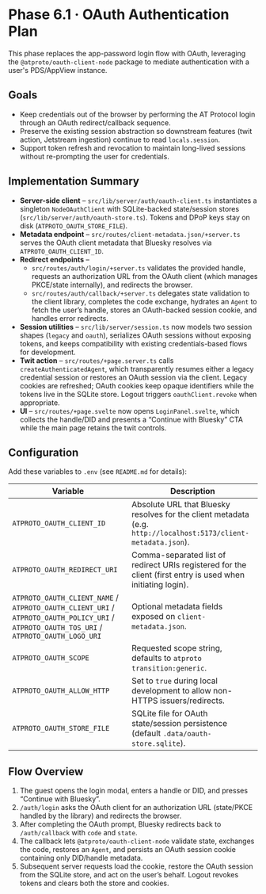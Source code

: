 # Phase 6.1 · OAuth Authentication Plan

This phase replaces the app-password login flow with OAuth, leveraging the `@atproto/oauth-client-node` package to mediate authentication with a user's PDS/AppView instance.

## Goals
- Keep credentials out of the browser by performing the AT Protocol login through an OAuth redirect/callback sequence.
- Preserve the existing session abstraction so downstream features (twit action, Jetstream ingestion) continue to read `locals.session`.
- Support token refresh and revocation to maintain long-lived sessions without re-prompting the user for credentials.

## Implementation Summary

- **Server-side client** – `src/lib/server/auth/oauth-client.ts` instantiates a singleton `NodeOAuthClient` with SQLite-backed state/session stores (`src/lib/server/auth/oauth-store.ts`). Tokens and DPoP keys stay on disk (`ATPROTO_OAUTH_STORE_FILE`).
- **Metadata endpoint** – `src/routes/client-metadata.json/+server.ts` serves the OAuth client metadata that Bluesky resolves via `ATPROTO_OAUTH_CLIENT_ID`.
- **Redirect endpoints** –
  - `src/routes/auth/login/+server.ts` validates the provided handle, requests an authorization URL from the OAuth client (which manages PKCE/state internally), and redirects the browser.
  - `src/routes/auth/callback/+server.ts` delegates state validation to the client library, completes the code exchange, hydrates an `Agent` to fetch the user’s handle, stores an OAuth-backed session cookie, and handles error redirects.
- **Session utilities** – `src/lib/server/session.ts` now models two session shapes (`legacy` and `oauth`), serializes OAuth sessions without exposing tokens, and keeps compatibility with existing credentials-based flows for development.
- **Twit action** – `src/routes/+page.server.ts` calls `createAuthenticatedAgent`, which transparently resumes either a legacy credential session or restores an OAuth session via the client. Legacy cookies are refreshed; OAuth cookies keep opaque identifiers while the tokens live in the SQLite store. Logout triggers `oauthClient.revoke` when appropriate.
- **UI** – `src/routes/+page.svelte` now opens `LoginPanel.svelte`, which collects the handle/DID and presents a “Continue with Bluesky” CTA while the main page retains the twit controls.

## Configuration

Add these variables to `.env` (see `README.md` for details):

| Variable | Description |
| --- | --- |
| `ATPROTO_OAUTH_CLIENT_ID` | Absolute URL that Bluesky resolves for the client metadata (e.g. `http://localhost:5173/client-metadata.json`). |
| `ATPROTO_OAUTH_REDIRECT_URI` | Comma-separated list of redirect URIs registered for the client (first entry is used when initiating login). |
| `ATPROTO_OAUTH_CLIENT_NAME` / `ATPROTO_OAUTH_CLIENT_URI` / `ATPROTO_OAUTH_POLICY_URI` / `ATPROTO_OAUTH_TOS_URI` / `ATPROTO_OAUTH_LOGO_URI` | Optional metadata fields exposed on `client-metadata.json`. |
| `ATPROTO_OAUTH_SCOPE` | Requested scope string, defaults to `atproto transition:generic`. |
| `ATPROTO_OAUTH_ALLOW_HTTP` | Set to `true` during local development to allow non-HTTPS issuers/redirects. |
| `ATPROTO_OAUTH_STORE_FILE` | SQLite file for OAuth state/session persistence (default `.data/oauth-store.sqlite`). |

## Flow Overview

1. The guest opens the login modal, enters a handle or DID, and presses “Continue with Bluesky”.
2. `/auth/login` asks the OAuth client for an authorization URL (state/PKCE handled by the library) and redirects the browser.
3. After completing the OAuth prompt, Bluesky redirects back to `/auth/callback` with `code` and `state`.
4. The callback lets `@atproto/oauth-client-node` validate state, exchanges the code, restores an `Agent`, and persists an OAuth session cookie containing only DID/handle metadata.
5. Subsequent server requests load the cookie, restore the OAuth session from the SQLite store, and act on the user’s behalf. Logout revokes tokens and clears both the store and cookies.
